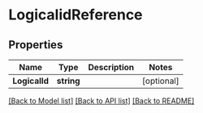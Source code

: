 # LogicalidReference

## Properties

Name | Type | Description | Notes
------------ | ------------- | ------------- | -------------
**LogicalId** | **string** |  | [optional] 

[[Back to Model list]](../README.md#documentation-for-models) [[Back to API list]](../README.md#documentation-for-api-endpoints) [[Back to README]](../README.md)



